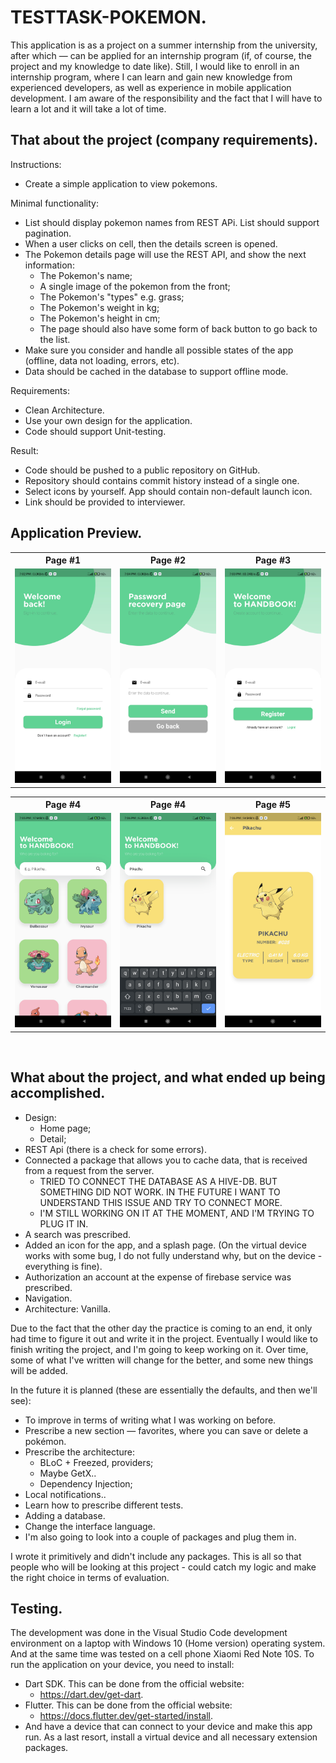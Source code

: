 # TESTTASK-POKEMON.

This application is as a project on a summer internship from the university, after which — can be applied for an internship program (if, of course, the project and my knowledge to date like). Still, I would like to enroll in an internship program, where I can learn and gain new knowledge from experienced developers, as well as experience in mobile application development. 
I am aware of the responsibility and the fact that I will have to learn a lot and it will take a lot of time.


## That about the project (company requirements). 

Instructions:
- Create a simple application to view pokemons.

Minimal functionality:
- List should display pokemon names from REST APi. List should support pagination.
- When a user clicks on cell, then the details screen is opened.
- The Pokemon details page will use the REST API, and show the next information:
  - The Pokemon's name;
  - A single image of the pokemon from the front;
  - The Pokemon's "types" e.g. grass;
  - The Pokemon's weight in kg;
  - The Pokemon's height in cm;
  - The page should also have some form of back button to go back to the list.
- Make sure you consider and handle all possible states of the app (offline, data not loading, errors, etc).
- Data should be cached in the database to support offline mode.

Requirements:
- Clean Architecture.
- Use your own design for the application.
- Code should support Unit-testing.

Result:
- Code should be pushed to a public repository on GitHub.
- Repository should contains commit history instead of a single one.
- Select icons by yourself. App should contain non-default launch icon.
- Link should be provided to interviewer.




## Application Preview.

<!-- <table>
  <tr>
    <td><img src='screenshots/app_preview.gif' width="200"/><td>
  </tr>
</table> -->
<table>
  <tr>
    <th>Page #1</th>
    <th>Page #2</th>
    <th>Page #3</th>
  </tr>
  <tr>
    <td><img src='photos/LOGIN.jpg'/></td>
    <td><img src='photos/FORGOT.jpg'/></td>
    <td><img src='photos/REGISTER.jpg'/></td>
  </tr>
  
</table>
<table>
  <tr>
    <th>Page #4</th>
    <th>Page #4</th>
    <th>Page #5</th>
  </tr>
  <tr>
    <td><img src='photos/HOME.jpg'/></td>
    <td><img src='photos/SEARCH.jpg'/></td>
    <td><img src='photos/DETAIL.jpg'/></td>
  </tr>
  
</table>

<br>




## What about the project, and what ended up being accomplished.

- Design:
   - Home page;
   - Detail;
- REST Api (there is a check for some errors).
- Connected a package that allows you to cache data, that is received from a request from the server.
  - TRIED TO CONNECT THE DATABASE AS A HIVE-DB. BUT SOMETHING DID NOT WORK. IN THE FUTURE I WANT TO UNDERSTAND THIS ISSUE AND TRY TO CONNECT MORE.
  - I'M STILL WORKING ON IT AT THE MOMENT, AND I'M TRYING TO PLUG IT IN.
- A search was prescribed. 
- Added an icon for the app, and a splash page. (On the virtual device works with some bug, I do not fully understand why, but on the device - everything is fine).
- Authorization an account at the expense of firebase service was prescribed.
- Navigation.
- Architecture: Vanilla.

Due to the fact that the other day the practice is coming to an end, it only had time to figure it out and write it in the project. 
Eventually I would like to finish writing the project, and I'm going to keep working on it. Over time, some of what I've written will change for the better, and some new things will be added.

In the future it is planned (these are essentially the defaults, and then we'll see):
- To improve in terms of writing what I was working on before.
- Prescribe a new section — favorites, where you can save or delete a pokémon.
- Prescribe the architecture:
  - BLoC + Freezed, providers;
  - Maybe GetX..
  - Dependency Injection;
- Local notifications..
- Learn how to prescribe different tests.
- Adding a database.
- Change the interface language.
- I'm also going to look into a couple of packages and plug them in.

I wrote it primitively and didn't include any packages. This is all so that people who will be looking at this project - could catch my logic and make the right choice in terms of evaluation.


## Testing.

The development was done in the Visual Studio Code development environment on a laptop with Windows 10 (Home version) operating system. And at the same time was tested on a cell phone Xiaomi Red Note 10S.
To run the application on your device, you need to install:
- Dart SDK. This can be done from the official website:
  - https://dart.dev/get-dart.
- Flutter. This can be done from the official website:
  - https://docs.flutter.dev/get-started/install.
- And have a device that can connect to your device and make this app run. As a last resort, install a virtual device and all necessary extension packages.
